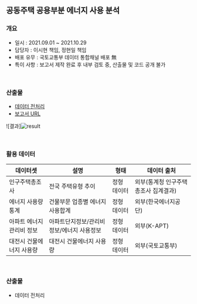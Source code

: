 ## 공동주택 공용부분 에너지 사용 분석

### 개요
- 일시 : 2021.09.01 ~ 2021.10.29
- 담당자 : 이시현 책임, 정현일 책임 
- 배포 유무 : 국토교통부 데이터 통합채널 배포 無
- 특이 사항 : 보고서 제작 완료 후 내부 검토 중, 산출물 및 코드 공개 불가 
<br>

### 산출물
- [데이터 전처리](https://github.com/sihyeon3523/Molit-2021-Second-half/tree/main/1.%20%EB%85%B8%EC%9D%B8%EB%B3%B5%EC%A7%80%EC%8B%9C%EC%84%A4_%EB%8C%80%EC%A4%91%EA%B5%90%ED%86%B5_%EC%A0%91%EA%B7%BC%EC%84%B1_%EB%B6%84%EC%84%9D/%EB%8D%B0%EC%9D%B4%ED%84%B0_%EC%A0%84%EC%B2%98%EB%A6%AC)
- [보고서 URL](https://data.molit.go.kr/dataservice/data-usecase/3391?page=1&searchText=&viewType=view)

![결과]![result](https://user-images.githubusercontent.com/49083528/147804651-730638aa-bc6f-49a2-ac87-ea5222dd0d22.jpg)

<br>

### 활용 데이터
| 데이터셋                  | 설명                                       | 형태        | 데이터 출처                          |
| ------------------------- | ------------------------------------------ | ----------- | ------------------------------------ |
| 인구주택총조사            | 전국 주택유형 추이                         | 정형 데이터 | 외부(통계청 인구주택총조사 집계결과) |
| 에너지 사용량 통계        | 건물부문 업종별 에너지 사용합계            | 정형 데이터 | 외부(한국에너지공단)                 |
| 아파트 에너지 관리비 정보 | 아파트단지정보/관리비 정보/에너지 사용정보 | 정형 데이터 | 외부(K-APT)                          |
| 대전시 건물에너지 사용량  | 대전시 건물에너지 사용량                   | 정형 데이터 | 외부(국토교통부)                     |
<br>

### 산출물
- 데이터 전처리
